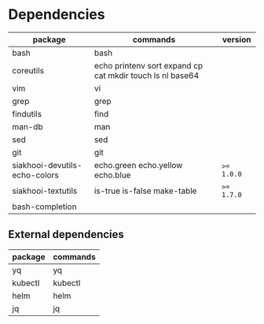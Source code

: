 # Dependencies

| package                       | commands                                                  | version    |
| ----------------------------- | --------------------------------------------------------- | ---------- |
| bash                          | bash                                                      |            |
| coreutils                     | echo printenv sort expand cp cat mkdir touch ls nl base64 |            |
| vim                           | vi                                                        |            |
| grep                          | grep                                                      |            |
| findutils                     | find                                                      |            |
| man-db                        | man                                                       |            |
| sed                           | sed                                                       |            |
| git                           | git                                                       |            |
| siakhooi-devutils-echo-colors | echo.green echo.yellow echo.blue                          | `>= 1.0.0` |
| siakhooi-textutils            | is-true is-false make-table                               | `>= 1.7.0` |
| bash-completion               |                                                           |            |

## External dependencies

| package  | commands |
| -------- | -------- |
| yq       | yq       |
| kubectl  | kubectl  |
| helm     | helm     |
| jq       | jq       |
